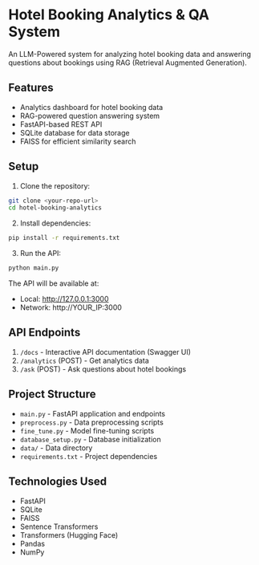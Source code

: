 # Hotel Booking Analytics & QA System

An LLM-Powered system for analyzing hotel booking data and answering questions about bookings using RAG (Retrieval Augmented Generation).

## Features

- Analytics dashboard for hotel booking data
- RAG-powered question answering system
- FastAPI-based REST API
- SQLite database for data storage
- FAISS for efficient similarity search

## Setup

1. Clone the repository:
```bash
git clone <your-repo-url>
cd hotel-booking-analytics
```

2. Install dependencies:
```bash
pip install -r requirements.txt
```

3. Run the API:
```bash
python main.py
```

The API will be available at:
- Local: http://127.0.0.1:3000
- Network: http://YOUR_IP:3000

## API Endpoints

1. `/docs` - Interactive API documentation (Swagger UI)
2. `/analytics` (POST) - Get analytics data
3. `/ask` (POST) - Ask questions about hotel bookings

## Project Structure

- `main.py` - FastAPI application and endpoints
- `preprocess.py` - Data preprocessing scripts
- `fine_tune.py` - Model fine-tuning scripts
- `database_setup.py` - Database initialization
- `data/` - Data directory
- `requirements.txt` - Project dependencies

## Technologies Used

- FastAPI
- SQLite
- FAISS
- Sentence Transformers
- Transformers (Hugging Face)
- Pandas
- NumPy 